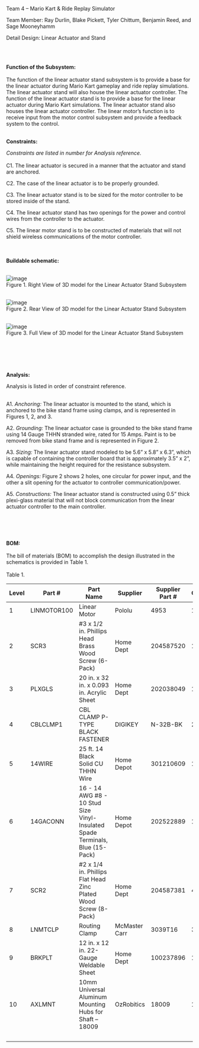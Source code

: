 Team 4 – Mario Kart & Ride Replay Simulator

Team Member: Ray Durlin, Blake Pickett, Tyler Chittum, Benjamin Reed, and Sage Mooneyhamm

Detail Design: Linear Actuator and Stand

<br/><br/>


**Function of the Subsystem:** 
<br/><br/>
The function of the linear actuator stand subsystem is to provide a base for the linear actuator during Mario Kart gameplay and ride replay simulations. The linear actuator 
stand will also house the linear actuator controller. The function of the linear actuator stand is to provide a base for the linear actuator during Mario Kart simulations. 
The linear actuator stand also houses the linear actuator controller. The linear motor’s function is to receive input from the motor control subsystem and provide a feedback 
system to the control.
<br/><br/>

**Constraints:**

*Constraints are listed in number for Analysis reference.*
<br/><br/>
C1. The linear actuator is secured in a manner that the actuator and stand are anchored.

C2. The case of the linear actuator is to be properly grounded.

C3. The linear actuator stand is to be sized for the motor controller to be stored inside of the stand.

C4. The linear actuator stand has two openings for the power and control wires from the controller to the actuator. 

C5. The linear motor stand is to be constructed of materials that will not shield wireless communications of the motor controller. 

<br/><br/>
**Buildable schematic:**
<br/><br/>

![image](https://user-images.githubusercontent.com/114370750/217995188-5d1c0067-906f-411a-a265-f294c78b5b1d.png)
<br/>
Figure 1. Right View of 3D model for the Linear Actuator Stand Subsystem
<br/><br/>

![image](https://user-images.githubusercontent.com/114370750/217995255-50885073-0629-46af-8559-3bf2e2b51c98.png)
<br/>
Figure 2. Rear View of 3D model for the Linear Actuator Stand Subsystem
<br/><br/>

![image](https://user-images.githubusercontent.com/114370750/217995309-3e02fbd0-04e8-4437-88ea-1fe92e44c0eb.png)
<br/>
Figure 3. Full View of 3D model for the Linear Actuator Stand Subsystem

<br/><br/>
<br/><br/>

**Analysis:**

Analysis is listed in order of constraint reference.
<br/><br/>

A1. *Anchoring:* The linear actuator is mounted to the stand, which is anchored to the bike stand frame using clamps, and is represented in Figures 1, 2, and 3.

A2. *Grounding:*  The linear actuator case is grounded to the bike stand frame using 14 Gauge THHN stranded wire, rated for 15 Amps. Paint is to be removed from bike stand 
frame and is represented in Figure 2. 

A3. *Sizing:* The linear actuator stand modeled to be 5.6” x 5.8” x 6.3”, which is capable of containing the controller board that is approximately 3.5” x 2”, while 
maintaining the height required for the resistance subsystem.

A4. *Openings:* Figure 2 shows 2 holes, one circular for power input, and the other a slit opening for the actuator to controller communication/power.

A5. *Constructions:* The linear actuator stand is constructed using 0.5” thick plexi-glass material that will not block communication from the linear actuator controller to 
the main controller.





<br/><br/>
<br/><br/>
**BOM:**
<br/><br/>
The bill of materials (BOM) to accomplish the design illustrated in the schematics is provided in Table 1. 
<br/><br/>
Table 1.

| Level | Part #      | Part Name                                                                     | Supplier      | Supplier Part # | Qty | Units | Unit Cost | Cost    |
|-------|-------------|-------------------------------------------------------------------------------|---------------|-----------------|-----|-------|-----------|---------|
| 1     | LINMOTOR100 | Linear Motor                                                                  | Pololu        | 4953            | 1   | ea.   | $183.95   | $183.95 |
| 2     | SCR3        | #3 x 1/2 in. Phillips Head Brass Wood Screw (6-Pack)                          | Home Dept     | 204587520       | 1   | bag   | $1.38     | $1.38   |
| 3     | PLXGLS      | 20 in. x 32 in. x 0.093 in. Acrylic Sheet                                     | Home Dept     | 202038049       | 1   | ea.   | $25.48    | $25.48  |
| 4     | CBLCLMP1    | CBL CLAMP P-TYPE BLACK FASTENER                                               | DIGIKEY       | N-32B-BK        | 2   | ea.   | $1.20     | $2.40   |
| 5     | 14WIRE      | 25 ft. 14 Black Solid CU THHN Wire                                            | Home Depot    | 301210609       | 1   | ea.   | $0.00     | $0.00   |
| 6     | 14GACONN    | 16 - 14 AWG #8 - 10 Stud Size Vinyl-Insulated Spade Terminals, Blue (15-Pack) | Home Depot    | 202522889       | 1   | ea.   | $3.63     | $3.63   |
| 7     | SCR2        | #2 x 1/4 in. Phillips Flat Head Zinc Plated Wood Screw (8-Pack)               | Home Dept     | 204587381       | 4   | bag   | $1.38     | $5.52   |
| 8     | LNMTCLP     | Routing Clamp                                                                 | McMaster Carr | 3039T16         | 3   | ea.   | $2.92     | $8.76   |
| 9     | BRKPLT      | 12 in. x 12 in. 22-Gauge Weldable Sheet                                       | Home Dept     | 100237896       | 1   | ea.   | $13.57    | $13.57  |
| 10    | AXLMNT      | 10mm Universal Aluminum Mounting Hubs for Shaft – 18009                       | OzRobitics    | 18009           | 1   | ea.   | $9.40     | $9.40   |
|       |             |                                                                               |               |                 |     |       | Total     | $254.09 |
